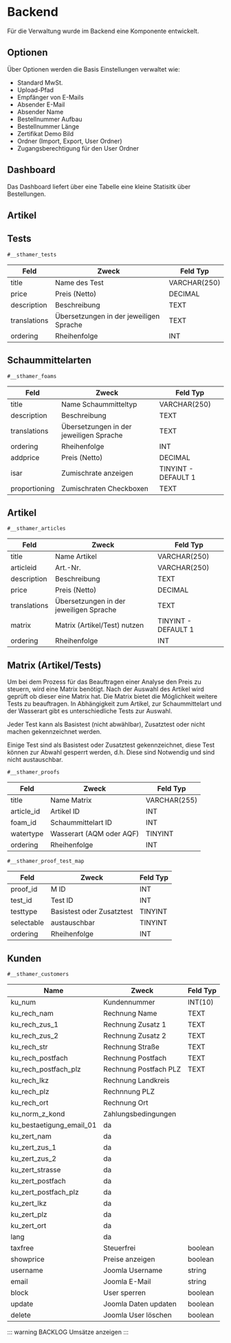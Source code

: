 # Backend

Für die Verwaltung wurde im Backend eine Komponente entwickelt.

## Optionen

Über Optionen werden die Basis Einstellungen verwaltet wie:

- Standard MwSt. 
- Upload-Pfad
- Empfänger von E-Mails
- Absender E-Mail
- Absender Name
- Bestellnummer Aufbau
- Bestellnummer Länge
- Zertifikat Demo Bild
- Ordner (Import, Export, User Ordner)
- Zugangsberechtigung für den User Ordner

## Dashboard

Das Dashboard liefert über eine Tabelle eine kleine Statisitk über Bestellungen. 
 
## Artikel 

## Tests

`#__sthamer_tests`

| Feld | Zweck | Feld Typ
| ------- | ---------- | --------
| title | Name des Test | VARCHAR(250)
| price | Preis (Netto) | DECIMAL
| description | Beschreibung | TEXT
| translations | Übersetzungen in der jeweiligen Sprache | TEXT
| ordering | Rheihenfolge | INT

## Schaummittelarten

`#__sthamer_foams`

| Feld | Zweck | Feld Typ
| ------- | ---------- | --------
| title | Name Schaummitteltyp | VARCHAR(250)
| description | Beschreibung | TEXT
| translations | Übersetzungen in der jeweiligen Sprache | TEXT
| ordering | Rheihenfolge | INT
| addprice | Preis (Netto) | DECIMAL
| isar | Zumischrate anzeigen | TINYINT - DEFAULT 1
| proportioning | Zumischraten Checkboxen | TEXT

## Artikel

`#__sthamer_articles`

| Feld | Zweck | Feld Typ
| ------- | ---------- | --------
| title | Name Artikel | VARCHAR(250)
| articleid | Art.-Nr. | VARCHAR(250)
| description | Beschreibung | TEXT
| price | Preis (Netto) | DECIMAL
| translations | Übersetzungen in der jeweiligen Sprache | TEXT
| matrix | Matrix (Artikel/Test) nutzen | TINYINT - DEFAULT 1
| ordering | Rheihenfolge | INT

## Matrix (Artikel/Tests)

Um bei dem Prozess für das Beauftragen einer Analyse den Preis zu steuern, wird eine Matrix benötigt.
Nach der Auswahl des Artikel wird geprüft ob dieser eine Matrix hat. Die Matrix bietet die Möglichkeit weitere Tests zu beauftragen.
In Abhängigkeit zum Artikel, zur Schaummittelart und der Wasserart gibt es unterschiedliche Tests zur Auswahl.

Jeder Test kann als Basistest (nicht abwählbar), Zusatztest oder nicht machen gekennzeichnet werden.

Einige Test sind als Basistest oder Zusatztest gekennzeichnet, diese Test können zur Abwahl gesperrt werden, d.h. Diese sind Notwendig und sind nicht austauschbar.

`#__sthamer_proofs`

| Feld | Zweck | Feld Typ
| ------- | ---------- | --------
| title | Name Matrix | VARCHAR(255)
| article_id | Artikel ID | INT
| foam_id | Schaummittelart ID | INT
| watertype | Wasserart (AQM oder AQF) | TINYINT
| ordering | Rheihenfolge | INT

`#__sthamer_proof_test_map`

| Feld | Zweck | Feld Typ
| ------- | ---------- | --------
| proof_id | M ID | INT
| test_id | Test ID | INT
| testtype | Basistest oder Zusatztest | TINYINT
| selectable | austauschbar | TINYINT
| ordering | Rheihenfolge | INT


## Kunden

`#__sthamer_customers`

| Name | Zweck | Feld Typ
| ------- | ---------- | --------
| ku_num | Kundennummer | INT(10)
| ku_rech_nam | Rechnung Name | TEXT
| ku_rech_zus_1 | Rechnung Zusatz 1 | TEXT
| ku_rech_zus_2 | Rechnung Zusatz 2 | TEXT
| ku_rech_str | Rechnung Straße | TEXT
| ku_rech_postfach | Rechnung Postfach | TEXT
| ku_rech_postfach_plz | Rechnung Postfach PLZ | TEXT
| ku_rech_lkz | Rechnung Landkreis |
| ku_rech_plz | Rechnnung PLZ |
| ku_rech_ort | Rechnung Ort |
| ku_norm_z_kond | Zahlungsbedingungen |
| ku_bestaetigung_email_01 | da |
| ku_zert_nam | da |
| ku_zert_zus_1 | da |
| ku_zert_zus_2 | da |
| ku_zert_strasse | da |
| ku_zert_postfach | da |
| ku_zert_postfach_plz | da |
| ku_zert_lkz | da |
| ku_zert_plz | da |
| ku_zert_ort | da |
| lang | da |
| taxfree | Steuerfrei | boolean
| showprice | Preise anzeigen | boolean
| username | Joomla Username | string
| email | Joomla E-Mail | string
| block | User sperren | boolean
| update | Joomla Daten updaten | boolean
| delete | Joomla User löschen | boolean

::: warning BACKLOG
Umsätze anzeigen
:::
